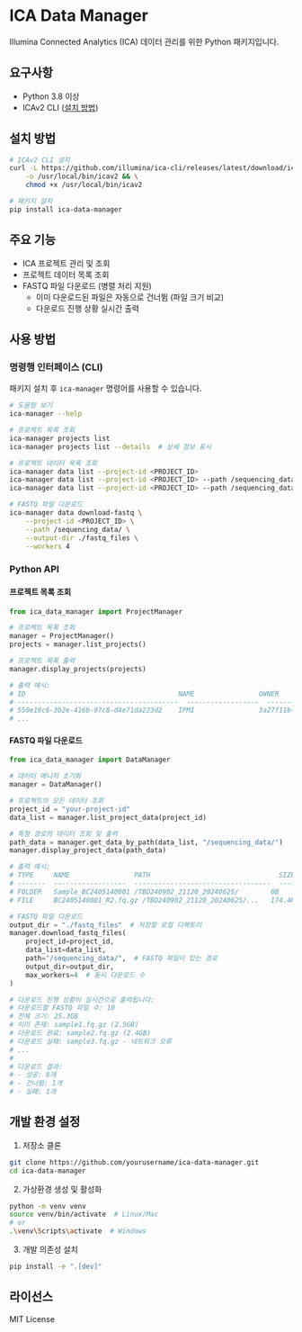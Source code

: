 # ICA Data Manager

Illumina Connected Analytics (ICA) 데이터 관리를 위한 Python 패키지입니다.

## 요구사항

- Python 3.8 이상
- ICAv2 CLI ([설치 방법](https://help.ica.illumina.com/command-line-interface/cli-installation))

## 설치 방법

```bash
# ICAv2 CLI 설치
curl -L https://github.com/illumina/ica-cli/releases/latest/download/icav2 \
    -o /usr/local/bin/icav2 && \
    chmod +x /usr/local/bin/icav2

# 패키지 설치
pip install ica-data-manager
```

## 주요 기능

- ICA 프로젝트 관리 및 조회
- 프로젝트 데이터 목록 조회
- FASTQ 파일 다운로드 (병렬 처리 지원)
  - 이미 다운로드된 파일은 자동으로 건너뜀 (파일 크기 비교)
  - 다운로드 진행 상황 실시간 출력

## 사용 방법

### 명령행 인터페이스 (CLI)

패키지 설치 후 `ica-manager` 명령어를 사용할 수 있습니다.

```bash
# 도움말 보기
ica-manager --help

# 프로젝트 목록 조회
ica-manager projects list
ica-manager projects list --details  # 상세 정보 표시

# 프로젝트 데이터 목록 조회
ica-manager data list --project-id <PROJECT_ID>
ica-manager data list --project-id <PROJECT_ID> --path /sequencing_data/
ica-manager data list --project-id <PROJECT_ID> --path /sequencing_data/ --details

# FASTQ 파일 다운로드
ica-manager data download-fastq \
    --project-id <PROJECT_ID> \
    --path /sequencing_data/ \
    --output-dir ./fastq_files \
    --workers 4
```

### Python API

#### 프로젝트 목록 조회
```python
from ica_data_manager import ProjectManager

# 프로젝트 목록 조회
manager = ProjectManager()
projects = manager.list_projects()

# 프로젝트 목록 출력
manager.display_projects(projects)

# 출력 예시:
# ID                                      NAME                OWNER               TENANT        REGION    ACTIVE    SHARING    BILLING
# ----------------------------------------  ------------------  ------------------  -----------  --------  --------  ---------  ---------
# 550e18c6-3b2e-416b-97c8-d4e71da223d2    IPMI                3a27f11b-1c58...   IPMIbiocore  Seoul     ✓         ✓          PROJECT
# ...
```

#### FASTQ 파일 다운로드
```python
from ica_data_manager import DataManager

# 데이터 매니저 초기화
manager = DataManager()

# 프로젝트의 모든 데이터 조회
project_id = "your-project-id"
data_list = manager.list_project_data(project_id)

# 특정 경로의 데이터 조회 및 출력
path_data = manager.get_data_by_path(data_list, "/sequencing_data/")
manager.display_project_data(path_data)

# 출력 예시:
# TYPE     NAME                PATH                                SIZE     STATUS
# -------  ------------------  ----------------------------------  -------  --------
# FOLDER   Sample_BC2405140001 /TBD240902_21120_20240625/        0B       AVAILABLE
# FILE     BC2405140001_R2.fq.gz /TBD240902_21120_20240625/...   174.4KB  AVAILABLE

# FASTQ 파일 다운로드
output_dir = "./fastq_files"  # 저장할 로컬 디렉토리
manager.download_fastq_files(
    project_id=project_id,
    data_list=data_list,
    path="/sequencing_data/",  # FASTQ 파일이 있는 경로
    output_dir=output_dir,
    max_workers=4  # 동시 다운로드 수
)

# 다운로드 진행 상황이 실시간으로 출력됩니다:
# 다운로드할 FASTQ 파일 수: 10
# 전체 크기: 25.3GB
# 이미 존재: sample1.fq.gz (2.5GB)
# 다운로드 완료: sample2.fq.gz (2.4GB)
# 다운로드 실패: sample3.fq.gz - 네트워크 오류
# ...
# 
# 다운로드 결과:
# - 성공: 8개
# - 건너뜀: 1개
# - 실패: 1개
```

## 개발 환경 설정

1. 저장소 클론
```bash
git clone https://github.com/yourusername/ica-data-manager.git
cd ica-data-manager
```

2. 가상환경 생성 및 활성화
```bash
python -m venv venv
source venv/bin/activate  # Linux/Mac
# or
.\venv\Scripts\activate  # Windows
```

3. 개발 의존성 설치
```bash
pip install -e ".[dev]"
```

## 라이선스

MIT License 